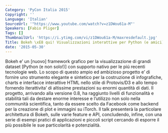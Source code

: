 ```yaml
---
Category: 'PyCon Italia 2015'
Copyright: ''
Language: 'Italian'
SourceUrl: '"https://www.youtube.com/watch?v=z1DWou61a-M"'
Speakers: [Fabio Pliger]
Tags: []
ThumbnailUrl: 'https://i.ytimg.com/vi/z1DWou61a-M/maxresdefault.jpg'
Title: Bokeh \xE8 qui! Visualizzazioni interattive per Python (e amici)\
date: '2015-05-30'
---
```

Bokeh e’ un [nuovo] framework grafico per la visualizzazione  di grandi dataset [Python (e non solo!)]  con supporto nativo per le piú recenti tecnologie web.  Lo scopo di questo ampio ed ambizioso progetto e’ di fornire uno strumento elegante e sintetico per la costruzione di infografiche, charts e interfacce interattive HTML nello stile di Protovis/D3 e allo tempo fornendo iterattivita’ di altissime prestazioni su enormi quantità di dati. Il progetto, arrivando alla versione 0.8, ha raggiunto livelli di funzionalità e stabilità tali da destare enorme interesse e l’utilizzo non solo nella communità scientifica, tanto da essere scelto da Facebook come backend per la creazione di plot e immagini su iTorch.
Il talk presenterà la particolare architettura di Bokeh, sulle varie feature e API, concludendo, infine, con una serie di esempi pratici di applicazioni e piccoli script cercando di esporre il più possibile le sue particolarità e potenzialità.
